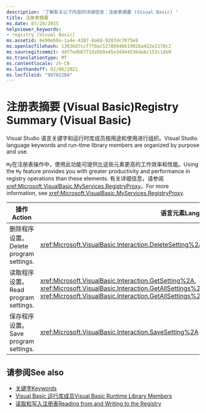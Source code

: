 ```yaml
---
description: '了解有关以下内容的详细信息：注册表摘要 (Visual Basic) '
title: 注册表摘要
ms.date: 07/20/2015
helpviewer_keywords:
- registry [Visual Basic]
ms.assetid: 6e90eb8a-1a4e-4387-8a68-9287dc7875e8
ms.openlocfilehash: 13036d7ccf7f0ac5278094bb19926a422e1178c2
ms.sourcegitcommit: ddf7edb67715a5b9a45e3dd44536dabc153c1de0
ms.translationtype: MT
ms.contentlocale: zh-CN
ms.lasthandoff: 02/06/2021
ms.locfileid: "99701204"
---
```

# <a name="registry-summary-visual-basic"></a><span data-ttu-id="58848-103">注册表摘要 (Visual Basic)</span><span class="sxs-lookup"><span data-stu-id="58848-103">Registry Summary (Visual Basic)</span></span>

<span data-ttu-id="58848-104">Visual Studio 语言关键字和运行时库成员按用途和使用进行组织。</span><span class="sxs-lookup"><span data-stu-id="58848-104">Visual Studio language keywords and run-time library members are organized by purpose and use.</span></span>  
  
 <span data-ttu-id="58848-105">`My`在注册表操作中，使用此功能可提供比这些元素更高的工作效率和性能。</span><span class="sxs-lookup"><span data-stu-id="58848-105">Using the `My` feature provides you with greater productivity and performance in registry operations than these elements.</span></span> <span data-ttu-id="58848-106">有关详细信息，请参阅 <xref:Microsoft.VisualBasic.MyServices.RegistryProxy>。</span><span class="sxs-lookup"><span data-stu-id="58848-106">For more information, see <xref:Microsoft.VisualBasic.MyServices.RegistryProxy>.</span></span>  
  
|<span data-ttu-id="58848-107">**操作**</span><span class="sxs-lookup"><span data-stu-id="58848-107">**Action**</span></span>|<span data-ttu-id="58848-108">**语言元素**</span><span class="sxs-lookup"><span data-stu-id="58848-108">**Language element**</span></span>|  
|----------------|--------------------------|  
|<span data-ttu-id="58848-109">删除程序设置。</span><span class="sxs-lookup"><span data-stu-id="58848-109">Delete program settings.</span></span>|<xref:Microsoft.VisualBasic.Interaction.DeleteSetting%2A>|  
|<span data-ttu-id="58848-110">读取程序设置。</span><span class="sxs-lookup"><span data-stu-id="58848-110">Read program settings.</span></span>|<span data-ttu-id="58848-111"><xref:Microsoft.VisualBasic.Interaction.GetSetting%2A>, <xref:Microsoft.VisualBasic.Interaction.GetAllSettings%2A></span><span class="sxs-lookup"><span data-stu-id="58848-111"><xref:Microsoft.VisualBasic.Interaction.GetSetting%2A>, <xref:Microsoft.VisualBasic.Interaction.GetAllSettings%2A></span></span>|  
|<span data-ttu-id="58848-112">保存程序设置。</span><span class="sxs-lookup"><span data-stu-id="58848-112">Save program settings.</span></span>|<xref:Microsoft.VisualBasic.Interaction.SaveSetting%2A>|  
  
## <a name="see-also"></a><span data-ttu-id="58848-113">请参阅</span><span class="sxs-lookup"><span data-stu-id="58848-113">See also</span></span>

- [<span data-ttu-id="58848-114">关键字</span><span class="sxs-lookup"><span data-stu-id="58848-114">Keywords</span></span>](index.md)
- [<span data-ttu-id="58848-115">Visual Basic 运行库成员</span><span class="sxs-lookup"><span data-stu-id="58848-115">Visual Basic Runtime Library Members</span></span>](../runtime-library-members.md)
- [<span data-ttu-id="58848-116">读取和写入注册表</span><span class="sxs-lookup"><span data-stu-id="58848-116">Reading from and Writing to the Registry</span></span>](../../developing-apps/programming/computer-resources/reading-from-and-writing-to-the-registry.md)
